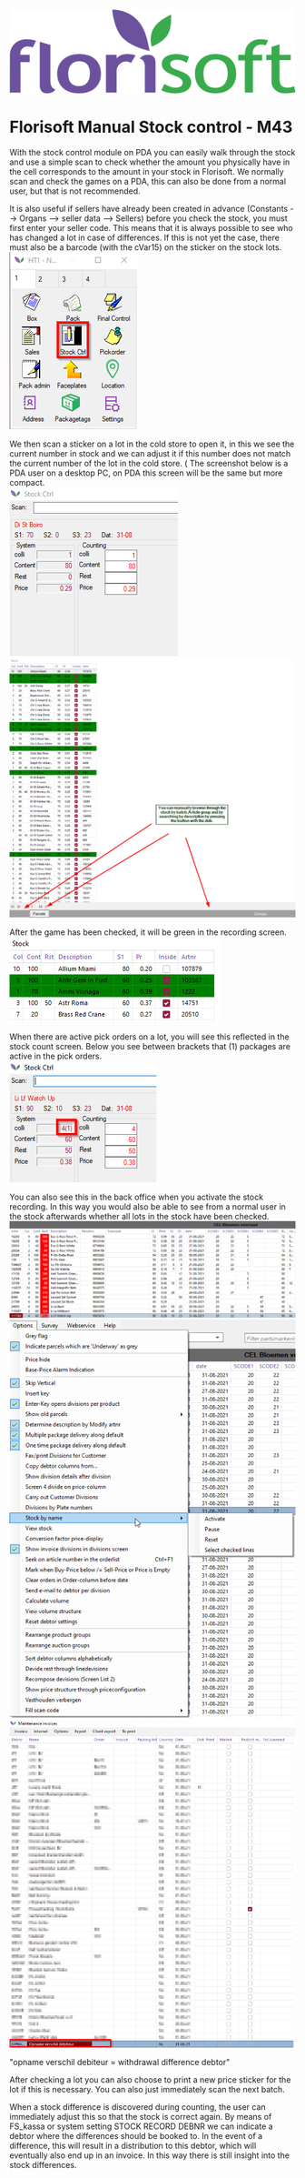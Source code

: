 <img src="../../fslogo.png"/>

# Florisoft Manual Stock control - M43

With the stock control module on PDA you can easily walk through the stock and use a simple scan to check whether the amount you physically have in the cell corresponds to the amount in your stock in Florisoft.
We normally scan and check the games on a PDA, this can also be done from a normal user, but that is not recommended.
 
It is also useful if sellers have already been created in advance (Constants --> Organs --> seller data --> Sellers) before you check the stock, you must first enter your seller code. This means that it is always possible to see who has changed a lot in case of differences.
If this is not yet the case, there must also be a barcode (with the cVar15) on the sticker on the stock lots.
<br>
 <img src=".stockcontrol/.media/foto1.png" />
 
 
We then scan a sticker on a lot in the cold store to open it, in this we see the current number in stock and we can adjust it if this number does not match the current number of the lot in the cold store. ( The screenshot below is a PDA user on a desktop PC, on PDA this screen will be the same but more compact.
<br>
<img src=".stockcontrol/.media/foto2.png" />
<br>
<img src=".stockcontrol/.media/foto3.png" />

After the game has been checked, it will be green in the recording screen.
<img src=".stockcontrol/.media/foto4.png" />
 
When there are active pick orders on a lot, you will see this reflected in the stock count screen.
Below you see between brackets that (1) packages are active in the pick orders.
<br>
 <img src=".stockcontrol/.media/foto5.png" />

 
You can also see this in the back office when you activate the stock recording. In this way you would also be able to see from a normal user in the stock afterwards whether all lots in the stock have been checked.
<br>
<img src=".stockcontrol/.media/foto6.png" />
<img src=".stockcontrol/.media/foto7.png" />
<img src=".stockcontrol/.media/foto8.png" />

"opname verschil debiteur = withdrawal difference debtor"

After checking a lot you can also choose to print a new price sticker for the lot if this is necessary. You can also just immediately scan the next batch.
 
When a stock difference is discovered during counting, the user can immediately adjust this so that the stock is correct again. By means of FS_kassa or system setting STOCK RECORD DEBNR we can indicate a debtor where the differences should be booked to. In the event of a difference, this will result in a distribution to this debtor, which will eventually also end up in an invoice. In this way there is still insight into the stock differences.
